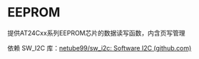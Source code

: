 # EEPROM

提供AT24Cxx系列EEPROM芯片的数据读写函数，内含页写管理

依赖 SW_I2C 库：[netube99/sw_i2c: Software I2C (github.com)](https://github.com/netube99/sw_i2c)
